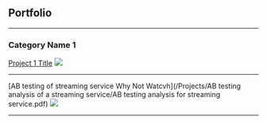 ## Portfolio

---

### Category Name 1 

[Project 1 Title](/sample_page)
<img src="images/dummy_thumbnail.jpg?raw=true"/>

---
[AB testing of streaming service Why Not Watcvh](/Projects/AB testing analysis of a streaming service/AB testing analysis for streaming service.pdf)
<img src="Projects/AB testing analysis of a streaming service/.jpg?raw=true"/>

---
